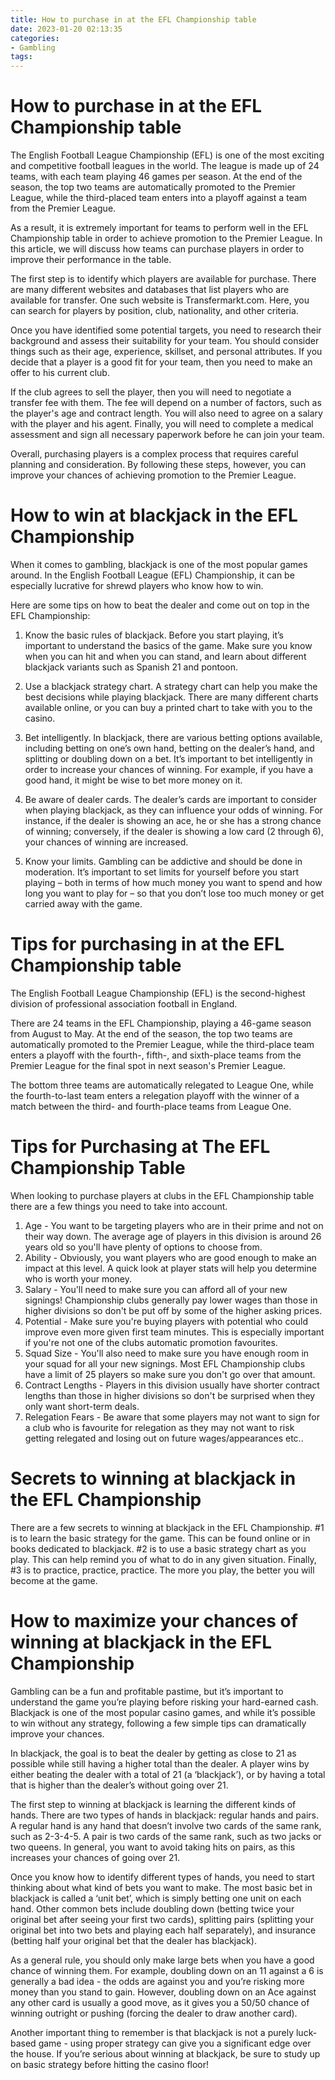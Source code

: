 ```yaml
---
title: How to purchase in at the EFL Championship table 
date: 2023-01-20 02:13:35
categories:
- Gambling
tags:
---
```



#  How to purchase in at the EFL Championship table 

The English Football League Championship (EFL) is one of the most exciting and competitive football leagues in the world. The league is made up of 24 teams, with each team playing 46 games per season. At the end of the season, the top two teams are automatically promoted to the Premier League, while the third-placed team enters into a playoff against a team from the Premier League.

As a result, it is extremely important for teams to perform well in the EFL Championship table in order to achieve promotion to the Premier League. In this article, we will discuss how teams can purchase players in order to improve their performance in the table.

The first step is to identify which players are available for purchase. There are many different websites and databases that list players who are available for transfer. One such website is Transfermarkt.com. Here, you can search for players by position, club, nationality, and other criteria.

Once you have identified some potential targets, you need to research their background and assess their suitability for your team. You should consider things such as their age, experience, skillset, and personal attributes. If you decide that a player is a good fit for your team, then you need to make an offer to his current club.

If the club agrees to sell the player, then you will need to negotiate a transfer fee with them. The fee will depend on a number of factors, such as the player's age and contract length. You will also need to agree on a salary with the player and his agent. Finally, you will need to complete a medical assessment and sign all necessary paperwork before he can join your team.

Overall, purchasing players is a complex process that requires careful planning and consideration. By following these steps, however, you can improve your chances of achieving promotion to the Premier League.

#  How to win at blackjack in the EFL Championship 

When it comes to gambling, blackjack is one of the most popular games around. In the English Football League (EFL) Championship, it can be especially lucrative for shrewd players who know how to win. 

Here are some tips on how to beat the dealer and come out on top in the EFL Championship: 

1. Know the basic rules of blackjack. Before you start playing, it’s important to understand the basics of the game. Make sure you know when you can hit and when you can stand, and learn about different blackjack variants such as Spanish 21 and pontoon. 

2. Use a blackjack strategy chart. A strategy chart can help you make the best decisions while playing blackjack. There are many different charts available online, or you can buy a printed chart to take with you to the casino. 

3. Bet intelligently. In blackjack, there are various betting options available, including betting on one’s own hand, betting on the dealer’s hand, and splitting or doubling down on a bet. It’s important to bet intelligently in order to increase your chances of winning. For example, if you have a good hand, it might be wise to bet more money on it. 

4. Be aware of dealer cards. The dealer’s cards are important to consider when playing blackjack, as they can influence your odds of winning. For instance, if the dealer is showing an ace, he or she has a strong chance of winning; conversely, if the dealer is showing a low card (2 through 6), your chances of winning are increased. 

5. Know your limits. Gambling can be addictive and should be done in moderation. It’s important to set limits for yourself before you start playing – both in terms of how much money you want to spend and how long you want to play for – so that you don’t lose too much money or get carried away with the game.

#  Tips for purchasing in at the EFL Championship table 

The English Football League Championship (EFL) is the second-highest division of professional association football in England.

There are 24 teams in the EFL Championship, playing a 46-game season from August to May. At the end of the season, the top two teams are automatically promoted to the Premier League, while the third-place team enters a playoff with the fourth-, fifth-, and sixth-place teams from the Premier League for the final spot in next season's Premier League.

The bottom three teams are automatically relegated to League One, while the fourth-to-last team enters a relegation playoff with the winner of a match between the third- and fourth-place teams from League One.

# Tips for Purchasing at The EFL Championship Table 

When looking to purchase players at clubs in the EFL Championship table there are a few things you need to take into account. 

1) Age - You want to be targeting players who are in their prime and not on their way down. The average age of players in this division is around 26 years old so you'll have plenty of options to choose from. 
2) Ability - Obviously, you want players who are good enough to make an impact at this level. A quick look at player stats will help you determine who is worth your money. 
3) Salary - You'll need to make sure you can afford all of your new signings! Championship clubs generally pay lower wages than those in higher divisions so don't be put off by some of the higher asking prices.
4) Potential - Make sure you're buying players with potential who could improve even more given first team minutes. This is especially important if you're not one of the clubs automatic promotion favourites. 
5) Squad Size - You'll also need to make sure you have enough room in your squad for all your new signings. Most EFL Championship clubs have a limit of 25 players so make sure you don't go over that amount.
6) Contract Lengths - Players in this division usually have shorter contract lengths than those in higher divisions so don't be surprised when they only want short-term deals. 
7) Relegation Fears - Be aware that some players may not want to sign for a club who is favourite for relegation as they may not want to risk getting relegated and losing out on future wages/appearances etc..

#  Secrets to winning at blackjack in the EFL Championship 

There are a few secrets to winning at blackjack in the EFL Championship. #1 is to learn the basic strategy for the game. This can be found online or in books dedicated to blackjack. #2 is to use a basic strategy chart as you play. This can help remind you of what to do in any given situation. Finally, #3 is to practice, practice, practice. The more you play, the better you will become at the game.

#  How to maximize your chances of winning at blackjack in the EFL Championship

Gambling can be a fun and profitable pastime, but it’s important to understand the game you’re playing before risking your hard-earned cash. Blackjack is one of the most popular casino games, and while it’s possible to win without any strategy, following a few simple tips can dramatically improve your chances.

In blackjack, the goal is to beat the dealer by getting as close to 21 as possible while still having a higher total than the dealer. A player wins by either beating the dealer with a total of 21 (a ‘blackjack’), or by having a total that is higher than the dealer’s without going over 21.

The first step to winning at blackjack is learning the different kinds of hands. There are two types of hands in blackjack: regular hands and pairs. A regular hand is any hand that doesn’t involve two cards of the same rank, such as 2-3-4-5. A pair is two cards of the same rank, such as two jacks or two queens. In general, you want to avoid taking hits on pairs, as this increases your chances of going over 21.

Once you know how to identify different types of hands, you need to start thinking about what kind of bets you want to make. The most basic bet in blackjack is called a ‘unit bet’, which is simply betting one unit on each hand. Other common bets include doubling down (betting twice your original bet after seeing your first two cards), splitting pairs (splitting your original bet into two bets and playing each half separately), and insurance (betting half your original bet that the dealer has blackjack).

As a general rule, you should only make large bets when you have a good chance of winning them. For example, doubling down on an 11 against a 6 is generally a bad idea - the odds are against you and you’re risking more money than you stand to gain. However, doubling down on an Ace against any other card is usually a good move, as it gives you a 50/50 chance of winning outright or pushing (forcing the dealer to draw another card).

Another important thing to remember is that blackjack is not a purely luck-based game - using proper strategy can give you a significant edge over the house. If you’re serious about winning at blackjack, be sure to study up on basic strategy before hitting the casino floor!